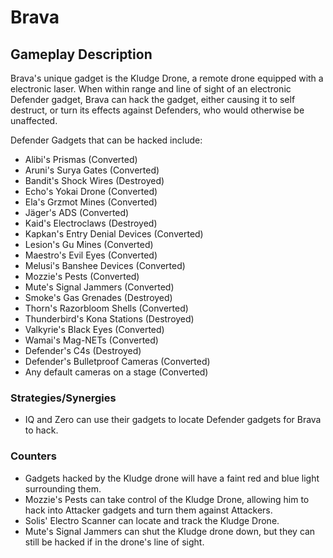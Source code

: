 # Brava

## Gameplay Description

Brava's unique gadget is the Kludge Drone, a remote drone equipped with a electronic laser. When within range and line of sight of an electronic Defender gadget, Brava can hack the gadget, either causing it to self destruct, or turn its effects against Defenders, who would otherwise be unaffected.

Defender Gadgets that can be hacked include:

- Alibi's Prismas (Converted)
- Aruni's Surya Gates (Converted)
- Bandit's Shock Wires (Destroyed)
- Echo's Yokai Drone (Converted)
- Ela's Grzmot Mines (Converted)
- Jäger's ADS (Converted)
- Kaid's Electroclaws (Destroyed)
- Kapkan's Entry Denial Devices (Converted)
- Lesion's Gu Mines (Converted)
- Maestro's Evil Eyes (Converted)
- Melusi's Banshee Devices (Converted)
- Mozzie's Pests (Converted)
- Mute's Signal Jammers (Converted)
- Smoke's Gas Grenades (Destroyed)
- Thorn's Razorbloom Shells (Converted)
- Thunderbird's Kona Stations (Destroyed)
- Valkyrie's Black Eyes (Converted)
- Wamai's Mag-NETs (Converted)
- Defender's C4s (Destroyed)
- Defender's Bulletproof Cameras (Converted)
- Any default cameras on a stage (Converted)

### Strategies/Synergies

- IQ and Zero can use their gadgets to locate Defender gadgets for Brava to hack.

### Counters

- Gadgets hacked by the Kludge drone will have a faint red and blue light surrounding them.
- Mozzie's Pests can take control of the Kludge Drone, allowing him to hack into Attacker gadgets and turn them against Attackers.
- Solis' Electro Scanner can locate and track the Kludge Drone.
- Mute's Signal Jammers can shut the Kludge drone down, but they can still be hacked if in the drone's line of sight.
